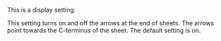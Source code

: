 This is a display setting.

This setting turns on and off the arrows at the end of sheets. The
arrows point towards the C-terminus of the sheet. The default setting is
on.
